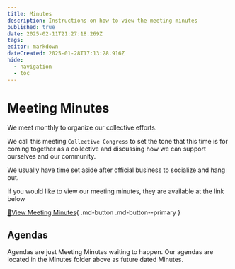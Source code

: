 ```yaml
---
title: Minutes
description: Instructions on how to view the meeting minutes
published: true
date: 2025-02-11T21:27:18.269Z
tags: 
editor: markdown
dateCreated: 2025-01-28T17:13:28.916Z
hide:
  - navigation
  - toc
---
```


# Meeting Minutes
We meet monthly to organize our collective efforts.

We call this meeting `Collective Congress` to set the tone that this time is for coming together as a collective and discussing how we can support ourselves and our community.

We usually have time set aside after official business to socialize and hang out.

If you would like to view our meeting minutes, they are available at the link below

[📃View Meeting Minutes](https://drive.google.com/drive/folders/1JMEXRerN2T2S7XTk-qAIDvEIENsVa50e?usp=sharing){ .md-button .md-button--primary }


## Agendas
Agendas are just Meeting Minutes waiting to happen. Our agendas are located in the Minutes folder above as future dated Minutes.